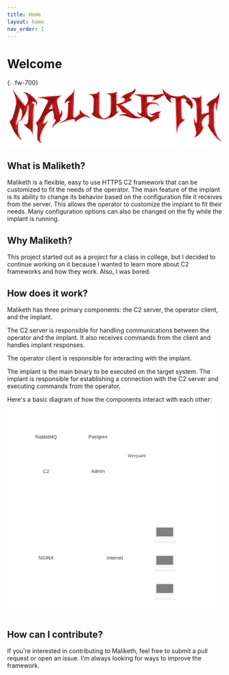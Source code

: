```yaml
---
title: Home
layout: home
nav_order: 1
---
```


# Welcome
{: .fw-700}
![](data/maliketh_logo.png)

## What is Maliketh?
Maliketh is a flexible, easy to use HTTPS C2 framework that can be customized to fit the needs of the operator. The main feature of the implant is its ability to change its behavior based on the configuration file it receives from the server. This allows the operator to customize the implant to fit their needs. Many configuration options can also be changed on the fly while the implant is running.

## Why Maliketh?
This project started out as a project for a class in college, but I decided to continue working on it because I wanted to learn more about C2 frameworks and how they work. Also, I was bored.

## How does it work?
Maliketh has three primary components: the C2 server, the operator client, and the implant. 

The C2 server is responsible for handling communications between the operator and the implant. It also receives commands from the client and handles implant responses.

The operator client is responsible for interacting with the implant.

The implant is the main binary to be executed on the target system. The implant is responsible for establishing a connection with the C2 server and executing commands from the operator.

Here's a basic diagram of how the components interact with each other:
![](data/maliketh_network_diagram.png)

## How can I contribute?
If you're interested in contributing to Maliketh, feel free to submit a pull request or open an issue. I'm always looking for ways to improve the framework.